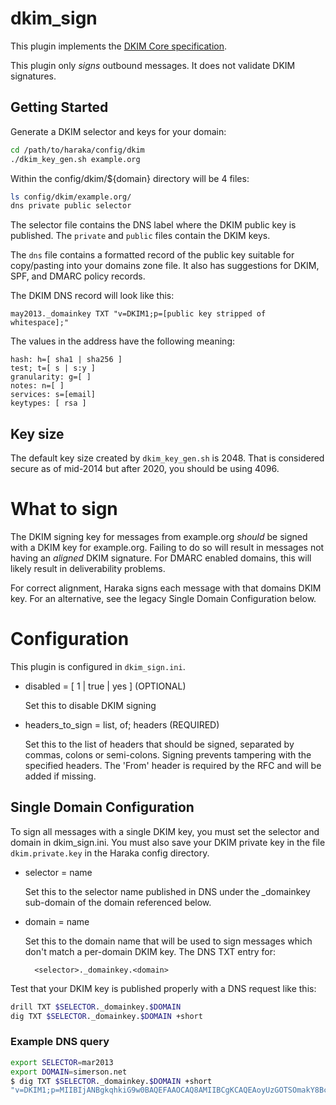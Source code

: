 # dkim_sign

This plugin implements the [DKIM Core specification](dkimcore.org).

This plugin only _signs_ outbound messages. It does not validate DKIM signatures.

## Getting Started

Generate a DKIM selector and keys for your domain:

```sh
cd /path/to/haraka/config/dkim
./dkim_key_gen.sh example.org
```

Within the config/dkim/${domain} directory will be 4 files:

```sh
ls config/dkim/example.org/
dns private public selector
```

The selector file contains the DNS label where the DKIM public key is published. The `private` and `public` files contain the DKIM keys.

The `dns` file contains a formatted record of the public key suitable for copy/pasting into your domains zone file. It also has suggestions for DKIM, SPF, and DMARC policy records.

The DKIM DNS record will look like this:

    may2013._domainkey TXT "v=DKIM1;p=[public key stripped of whitespace];"

The values in the address have the following meaning:

    hash: h=[ sha1 | sha256 ]
    test; t=[ s | s:y ]
    granularity: g=[ ]
    notes: n=[ ]
    services: s=[email]
    keytypes: [ rsa ]

## Key size

The default key size created by `dkim_key_gen.sh` is 2048. That is considered secure as of mid-2014 but after 2020, you should be using 4096.

# What to sign

The DKIM signing key for messages from example.org _should_ be signed with
a DKIM key for example.org. Failing to do so will result in messages not
having an _aligned_ DKIM signature. For DMARC enabled domains, this will
likely result in deliverability problems.

For correct alignment, Haraka signs each message with that domains DKIM key.
For an alternative, see the legacy Single Domain Configuration below.

# Configuration

This plugin is configured in `dkim_sign.ini`.

- disabled = [ 1 | true | yes ] (OPTIONAL)

  Set this to disable DKIM signing

- headers_to_sign = list, of; headers (REQUIRED)

  Set this to the list of headers that should be signed, separated by commas, colons or semi-colons. Signing prevents tampering with the specified headers.
  The 'From' header is required by the RFC and will be added if missing.

## Single Domain Configuration

To sign all messages with a single DKIM key, you must set the selector and domain in dkim_sign.ini. You must also save your DKIM private key in the file `dkim.private.key` in the Haraka config directory.

- selector = name

  Set this to the selector name published in DNS under the
  \_domainkey sub-domain of the domain referenced below.

- domain = name

  Set this to the domain name that will be used to sign messages
  which don't match a per-domain DKIM key. The DNS TXT entry for:

        <selector>._domainkey.<domain>

Test that your DKIM key is published properly with a DNS request like this:

```sh
drill TXT $SELECTOR._domainkey.$DOMAIN
dig TXT $SELECTOR._domainkey.$DOMAIN +short
```

### Example DNS query

```sh
export SELECTOR=mar2013
export DOMAIN=simerson.net
$ dig TXT $SELECTOR._domainkey.$DOMAIN +short
"v=DKIM1;p=MIIBIjANBgkqhkiG9w0BAQEFAAOCAQ8AMIIBCgKCAQEAoyUzGOTSOmakY8BcxXgi0mN/nFegLBPs7aaGQUtjHfa8yUrt9T2j6GSXgdjLuG3R43WjePQv3RHzc+bwwOkdw0XDOXiztn5mhrlaflbVr5PMSTrv64/cpFQKLtgQx8Vgqp7Dh3jw13rLomRTqJFgMrMHdhIibZEa69gtuAfDqoeXo6QDSGk5JuBAeRHEH27FriHulg5ob" "4F4lmh7fMFVsDGkQEF6jaIVYqvRjDyyQed3R3aTJX3fpb3QrtRqvfn/LAf+3kzW58AjsERpsNCSTD2RquxbnyoR/1wdGKb8cUlD/EXvqtvpVnOzHeSeMEqex3kQI8HOGsEehWZlKd+GqwIDAQAB"
```
